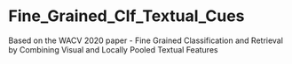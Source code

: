 # Fine_Grained_Clf_Textual_Cues
Based on the WACV 2020 paper - Fine Grained Classification and Retrieval by Combining Visual and Locally Pooled Textual Features
